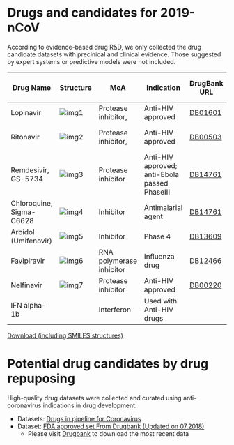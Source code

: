 
# Drugs and candidates for 2019-nCoV

According to evidence-based drug R&D, we only collected the drug candidate datasets with precinical and clinical evidence. Those suggested by expert systems or predictive models were not included.

| Drug Name                | Structure                                                                              | MoA                      | Indication                                    | DrugBank URL                                     | Anti-2019nCoV Evidence         | Reference                                                                                                         |
|--------------------------|----------------------------------------------------------------------------------------|--------------------------|-----------------------------------------------|--------------------------------------------------|--------------------------------|-------------------------------------------------------------------------------------------------------------------|
| Lopinavir                | ![img1](http://ghddiai.oss-cn-zhangjiakou.aliyuncs.com/file/structure_lopinavir.png)   | Protease inhibitor,      | Anti-HIV approved                             | [DB01601](https://www.drugbank.ca/drugs/DB01601) | Clinical report                | [1](http://www.chinanews.com/gn/2020/01-23/9068434.shtml), [2](http://www.chictr.org.cn/showproj.aspx?proj=48782) |
| Ritonavir                | ![img2](http://ghddiai.oss-cn-zhangjiakou.aliyuncs.com/file/structure_ritonavir.png)   | Protease inhibitor,      | Anti-HIV approved                             | [DB00503](https://www.drugbank.ca/drugs/DB00503) | Clinical report/Cellular Assay | [1](http://www.bjnews.com.cn/news/2020/01/29/681012.html?from=timeline&isappinstalled=0)                          |
| Remdesivir, GS-5734      | ![img3](http://ghddiai.oss-cn-zhangjiakou.aliyuncs.com/file/structure_remdesivir.png)  | Protease inhibitor       | Anti-HIV approved; anti-Ebola passed PhaseIII | [DB14761](https://www.drugbank.ca/drugs/DB14761) | Cellular Assay                 | [1](http://www.bjnews.com.cn/news/2020/01/29/681012.html?from=timeline&isappinstalled=0)                          |
| Chloroquine, Sigma-C6628 | ![img4](http://ghddiai.oss-cn-zhangjiakou.aliyuncs.com/file/structure_chloroquine.png) | Inhibitor                | Antimalarial agent                            | [DB14761](https://www.drugbank.ca/drugs/DB14761) | Cellular Assay                 | [1](http://www.bjnews.com.cn/news/2020/01/29/681012.html?from=timeline&isappinstalled=0)                          |
| Arbidol (Umifenovir)     | ![img5](http://ghddiai.oss-cn-zhangjiakou.aliyuncs.com/file/structure_arbidol.png)     | Inhibitor                | Phase 4                                       | [DB13609](https://www.drugbank.ca/drugs/DB13609) | Clinical trial                 | [1](https://clinicaltrials.gov/ct2/show/NCT04246242)                                                              |
| Favipiravir              | ![img6](http://ghddiai.oss-cn-zhangjiakou.aliyuncs.com/file/structure_favipiravir.png) | RNA polymerase inhibitor | Influenza drug                                | [DB12466](https://www.drugbank.ca/drugs/DB12466) | Clinical trial                 | [1](https://xueqiu.com/8965749698/140230598)                                                                      |
| Nelfinavir               | ![img7](http://ghddiai.oss-cn-zhangjiakou.aliyuncs.com/file/structure_nelfinavir.png)  | Protease inhibitor       | Anti-HIV approved                             | [DB00220](https://www.drugbank.ca/drugs/DB00220) | Clinical trial                 | [1](https://xueqiu.com/8965749698/140230598)                                                                      |
| IFN alpha-1b             |                                                                                        | Interferon               | Used with Anti-HIV drugs                      |                                                  | Clinical trial                 | [1](http://www.chictr.org.cn/showproj.aspx?proj=48782)                                                            |

[Download (including SMILES structures)](http://ghddiai.oss-cn-zhangjiakou.aliyuncs.com/file/file_clinicalncov.xlsx)

# Potential drug candidates by drug repuposing

High-quality drug datasets were collected and curated using anti-coronavirus indications in drug development. 
 * Datasets: [Drugs in pipeline for Coronavirus](http://ghddiai.oss-cn-zhangjiakou.aliyuncs.com/file/file_clinicaldrug.xlsx)
 * Dataset: [FDA approved set From Drugbank (Updated on 07.2018)](http://ghddiai.oss-cn-zhangjiakou.aliyuncs.com/file/file_druglist_drugbank201807.csv)
    * Please visit [Drugbank](https://www.drugbank.ca/) to download the most recent data




